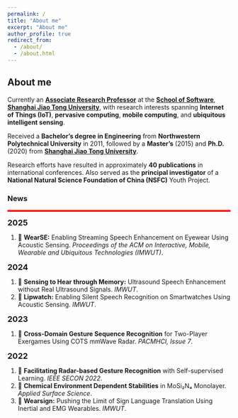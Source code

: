 ```yaml
---
permalink: /
title: "About me"
excerpt: "About me"
author_profile: true
redirect_from: 
  - /about/
  - /about.html
---
```


## About me

Currently an [**Associate Research Professor**](http://www.se.sjtu.edu.cn/Data/View/575) at the [**School of Software**](http://www.se.sjtu.edu.cn/), [**Shanghai Jiao Tong University**](https://www.sjtu.edu.cn/), with research interests spanning **Internet of Things (IoT)**, **pervasive computing**, **mobile computing**, and **ubiquitous intelligent sensing**.

Received a **Bachelor’s degree in Engineering** from **Northwestern Polytechnical University** in 2011, followed by a **Master’s** (2015) and **Ph.D.** (2020) from [**Shanghai Jiao Tong University**](https://www.sjtu.edu.cn/).

Research efforts have resulted in approximately **40 publications** in international conferences. Also served as the **principal investigator** of a **National Natural Science Foundation of China (NSFC)** Youth Project.

### News

<div style="height: 4px; background-color: red;"></div>

<!-- 2025 -->
<strong style="font-size: 18px;">2025</strong>
<ol>
  <li>🎉 <strong>WearSE:</strong> Enabling Streaming Speech Enhancement on Eyewear Using Acoustic Sensing. <em>Proceedings of the ACM on Interactive, Mobile, Wearable and Ubiquitous Technologies (IMWUT)</em>.</li>
</ol>

<!-- 2024 -->
<strong style="font-size: 18px;">2024</strong>
<ol>
  <li>🎉 <strong>Sensing to Hear through Memory:</strong> Ultrasound Speech Enhancement without Real Ultrasound Signals. <em>IMWUT</em>.</li>
  <li>🎉 <strong>Lipwatch:</strong> Enabling Silent Speech Recognition on Smartwatches Using Acoustic Sensing. <em>IMWUT</em>.</li>
</ol>

<!-- 2023 -->
<strong style="font-size: 18px;">2023</strong>
<ol>
  <li>🎉 <strong>Cross-Domain Gesture Sequence Recognition</strong> for Two-Player Exergames Using COTS mmWave Radar. <em>PACMHCI, Issue 7</em>.</li>
</ol>

<!-- 2022 -->
<strong style="font-size: 18px;">2022</strong>
<ol>
  <li>🎉 <strong>Facilitating Radar-based Gesture Recognition</strong> with Self-supervised Learning. <em>IEEE SECON 2022</em>.</li>
  <li>🎉 <strong>Chemical Environment Dependent Stabilities</strong> in MoSi₂N₄ Monolayer. <em>Applied Surface Science</em>.</li>
  <li>🎉 <strong>Wearsign:</strong> Pushing the Limit of Sign Language Translation Using Inertial and EMG Wearables. <em>IMWUT</em>.</li>
</ol>


